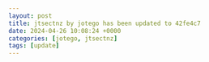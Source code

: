 ```yaml
---
layout: post
title: jtsectnz by jotego has been updated to 42fe4c7
date: 2024-04-26 10:08:24 +0000
categories: [jotego, jtsectnz]
tags: [update]
---
```


